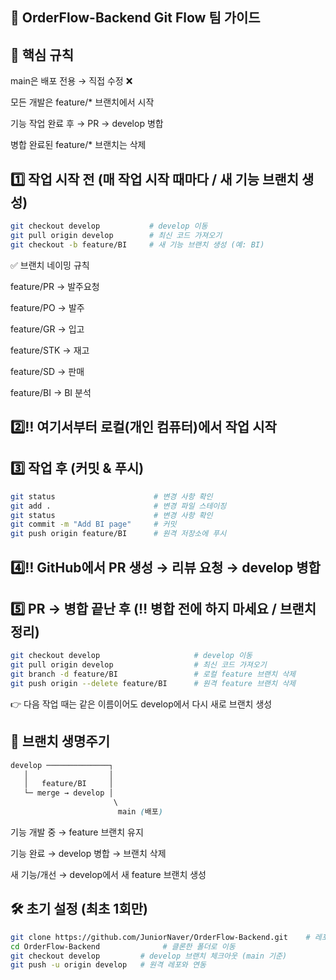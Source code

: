 ## 🚀 OrderFlow-Backend Git Flow 팀 가이드

## 🔑 핵심 규칙
main은 배포 전용 → 직접 수정 ❌

모든 개발은 feature/* 브랜치에서 시작

기능 작업 완료 후 → PR → develop 병합

병합 완료된 feature/* 브랜치는 삭제

## 1️⃣ 작업 시작 전 (매 작업 시작 때마다 / 새 기능 브랜치 생성)
```bash
git checkout develop           # develop 이동
git pull origin develop        # 최신 코드 가져오기
git checkout -b feature/BI     # 새 기능 브랜치 생성 (예: BI)
```
✅ 브랜치 네이밍 규칙

feature/PR → 발주요청

feature/PO → 발주

feature/GR → 입고

feature/STK → 재고

feature/SD → 판매

feature/BI → BI 분석

## 2️⃣‼ 여기서부터 로컬(개인 컴퓨터)에서 작업 시작

## 3️⃣ 작업 후 (커밋 & 푸시)
```bash
git status                      # 변경 사항 확인
git add .                       # 변경 파일 스테이징
git status                      # 변경 사항 확인
git commit -m "Add BI page"     # 커밋
git push origin feature/BI      # 원격 저장소에 푸시
```

## 4️⃣‼ GitHub에서 PR 생성 → 리뷰 요청 → develop 병합

## 5️⃣ PR -> 병합 끝난 후 (‼ 병합 전에 하지 마세요 / 브랜치 정리)
```bash
git checkout develop                     # develop 이동
git pull origin develop                  # 최신 코드 가져오기
git branch -d feature/BI                 # 로컬 feature 브랜치 삭제
git push origin --delete feature/BI      # 원격 feature 브랜치 삭제
```
👉 다음 작업 때는 같은 이름이어도 develop에서 다시 새로 브랜치 생성

## 📌 브랜치 생명주기
```css
develop ──────────────┐
   │                  │
   │   feature/BI     │
   └─ merge → develop │
                       \
                        main (배포)
```
기능 개발 중 → feature 브랜치 유지

기능 완료 → develop 병합 → 브랜치 삭제

새 기능/개선 → develop에서 새 feature 브랜치 생성

## 🛠 초기 설정 (최초 1회만)
```bash
git clone https://github.com/JuniorNaver/OrderFlow-Backend.git    # 레포 클론
cd OrderFlow-Backend              # 클론한 폴더로 이동
git checkout develop         # develop 브랜치 체크아웃 (main 기준)
git push -u origin develop   # 원격 레포와 연동
```
